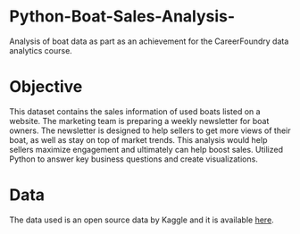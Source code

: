 # Python-Boat-Sales-Analysis-
Analysis of boat data as part as an achievement for the CareerFoundry data analytics course.
# Objective 
This dataset contains the sales information of used boats listed on a website. The marketing team is preparing a weekly newsletter for boat owners. The newsletter is designed to help sellers to get more views of their boat, as well as stay on top of market trends. This analysis would help sellers maximize engagement and ultimately can help boost sales. Utilized Python to answer key business questions and create visualizations.
# Data 
The data used is an open source data by Kaggle and it is available [here](https://www.kaggle.com/datasets/karthikbhandary2/boat-sales?resource=download). 
